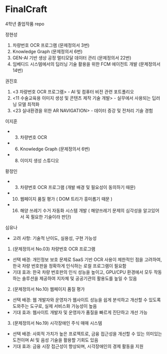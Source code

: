 # FinalCraft
4학년 졸업작품 repo

정현성
1. 차량번호 OCR 프로그램 (문제정의서 3번)
2. Knowledge Graph (문제정의서 6번)
3. GEN-AI 기반 생상 공정 멀티모달 데이터 관리 (문제정의서 22번)
4. 임베디드 시스템에서의 딥러닝 기술 활용을 위한 FCM 에이전트 개발 (문제정의서 14번)

권진호
1. <3 차량번호 OCR 프로그램> - 	AI 및 컴퓨터 비전 관련 포트폴리오
2. <11 수술교육용 이미지 생성 및 콘텐츠 제작 기술 개발> - 실무에서 사용되는 딥러닝 모델 최적화 
3. <23 실내환경을 위한 AR NAVIGATION> - 데이터 증강 및 전처리 기술 경험

이지훈
- 3. 차량번호 OCR 
- 6. Knowledge Graph (문제정의서 6번)
- 8. 이미지 생성 스튜디오
     
황정인
- 3. 차량번호 OCR 프로그램 (개발 배경 및 필요성이 동의하기 때문)
- 10. 웹페이지 품질 평가 ( DOM 트리가 흥미롭기 때문 )
- 16.  해양 쓰레기 수거 자동화 시스템 개발 ( 해양쓰레기 문제의 심각성을 알고있어서 꼭 필요한 기술이라 판단)

심유나
- 고려 사항: 기술적 난이도, 실용성, 구현 가능성
1. (문제정의서 No.03) 차량번호 OCR 프로그램
  - 선택 배경: 개인정보 보호 문제로 SaaS 기반 OCR 사용이 제한적인 점을 고려하여, 한국 차량 번호판을 정확하게 인식하는 로컬 프로그램이 필요함
  - 기대 효과: 한국 차량 번호판의 인식 성능을 높이고, GPU/CPU 환경에서 모두 작동하는 솔루션을 제공하여 지자체 및 공공기관의 활용도를 높일 수 있음
2. (문제정의서 No.10) 웹페이지 품질 평가 
  - 선택 배경: 웹 개발자와 운영자가 웹사이트 성능을 쉽게 분석하고 개선할 수 있도록 도와주는 도구로, 실제 서비스화 가능성이 높음
  - 기대 효과: 웹사이트 개발자 및 운영자가 품질을 빠르게 진단하고 개선 가능
3. (문제정의서 No.19) 시각장애인 주식 매매 시스템 
  - 선택 배경: 사회적 가치가 높은 프로젝트로, 금융 접근성을 개선할 수 있는 의미있는 도전이며 AI 및 음성 기술을 활용할 기회도 있음
  - 기대 효과: 금융 시장 접근성이 향상되며, 시각장애인의 경제 활동을 지원
